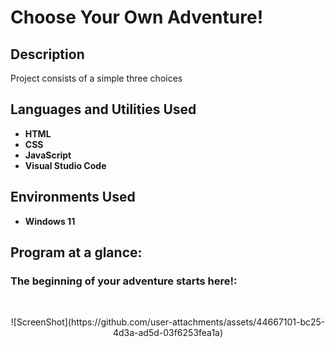 <h1>Choose Your Own Adventure!</h1>


<h2>Description</h2>
Project consists of a simple three choices
<br />


<h2>Languages and Utilities Used</h2>

- <b>HTML</b>
- <b>CSS</b> 
- <b>JavaScript</b>
- <b>Visual Studio Code</b>

<h2>Environments Used </h2>

- <b>Windows 11</b>

<h2>Program at a glance:</h2>


<h3>The beginning of your adventure starts here!:</h3> <br/>
<p align="center">
![ScreenShot](https://github.com/user-attachments/assets/44667101-bc25-4d3a-ad5d-03f6253fea1a)
<br />
</p>

<!--
 ```diff
- text in red
+ text in green
! text in orange
# text in gray
@@ text in purple (and bold)@@
```
--!>
